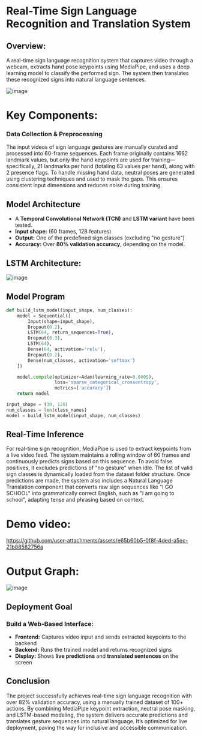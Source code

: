 # Real-Time Sign Language Recognition and Translation System
## Overview:
A real-time sign language recognition system that captures video through a webcam, extracts hand pose keypoints using MediaPipe, and uses a deep learning model to classify the performed sign. The system then translates these recognized signs into natural language sentences.

![image](https://github.com/user-attachments/assets/dd16ee86-e7bc-4b04-bc7c-dd1638814ea2)

# Key Components:
### Data Collection & Preprocessing
The input videos of sign language gestures are manually curated and processed into 60-frame sequences. Each frame originally contains 1662 landmark values, but only the hand keypoints are used for training—specifically, 21 landmarks per hand (totaling 63 values per hand), along with 2 presence flags. To handle missing hand data, neutral poses are generated using clustering techniques and used to mask the gaps. This ensures consistent input dimensions and reduces noise during training.


## Model Architecture

- A **Temporal Convolutional Network (TCN)** and **LSTM variant** have been tested.  
- **Input shape:** (60 frames, 128 features)  
- **Output:** One of the predefined sign classes (excluding "no gesture")  
- **Accuracy:** Over **80% validation accuracy**, depending on the model.

  
## LSTM Architecture:

![image](https://github.com/user-attachments/assets/dfa6de43-aab4-4b0a-b5f9-72f200272e98)
## Model Program
```py
def build_lstm_model(input_shape, num_classes):
    model = Sequential([
        Input(shape=input_shape),
        Dropout(0.2),
        LSTM(64, return_sequences=True),
        Dropout(0.3),
        LSTM(64),
        Dense(64, activation='relu'),
        Dropout(0.2),
        Dense(num_classes, activation='softmax')
    ])

    model.compile(optimizer=Adam(learning_rate=0.0005),
                  loss='sparse_categorical_crossentropy',
                  metrics=['accuracy'])
    return model

input_shape = (30, 128) 
num_classes = len(class_names)
model = build_lstm_model(input_shape, num_classes)
```


## Real-Time Inference
For real-time sign recognition, MediaPipe is used to extract keypoints from a live video feed. The system maintains a rolling window of 60 frames and continuously predicts signs based on this sequence. To avoid false positives, it excludes predictions of "no gesture" when idle. The list of valid sign classes is dynamically loaded from the dataset folder structure. Once predictions are made, the system also includes a Natural Language Translation component that converts raw sign sequences like "I GO SCHOOL" into grammatically correct English, such as "I am going to school", adapting tense and phrasing based on context.
 
  



# Demo video:

https://github.com/user-attachments/assets/e65b60b5-0f8f-4ded-a5ec-21b88582756a


# Output Graph:
![image](https://github.com/user-attachments/assets/ea9c5429-6fae-4e32-8ba4-9bfbc2c365bd)

## Deployment Goal
### Build a Web-Based Interface:

- **Frontend:** Captures video input and sends extracted keypoints to the backend  
- **Backend:** Runs the trained model and returns recognized signs  
- **Display:** Shows **live predictions** and **translated sentences** on the screen

## Conclusion
The project successfully achieves real-time sign language recognition with over 82% validation accuracy, using a manually trained dataset of 100+ actions. By combining MediaPipe keypoint extraction, neutral pose masking, and LSTM-based modeling, the system delivers accurate predictions and translates gesture sequences into natural language. It’s optimized for live deployment, paving the way for inclusive and accessible communication.

